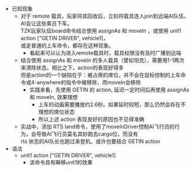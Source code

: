 + 已知现象
    + 对于 remote 载具，玩家将其回收后，立刻将载具连人join到远端AI队伍，AI会让这些乘员下车。  
      TZK玩家队伍board命令结合使用 assignAs 和 moveIn ，或使用 unit1 action ["GETIN DRIVER", vehicle1]，  
      或走普通的上车命令，都存在这种现象。
        + 看起来可以认为进入remote载具时，载具权限没有及时广播到远端
    + 结合使用 assignAs 和 moveIn 的多人载具（譬如坦克），需要用1-1两次来清除状态。相比之下，action的表现好得多  
      但是action的一个缺陷在于：被占用的席位，并不会在鼠标控制的上车命令或4-anywhere的指令中被移除，而moveIn会移除  
        + 实践来看，先使用 GETIN 的 action, 延迟一定时间后再使用 assignAs 和 moveIn, 效果理想
          + 上车的动画需要播放约2.6秒。如果延时较短，那么仍然会存在不理想的席位状态
          + 所以上述 action 表现良好的原因也不见得准确
    + 实战中，添加 RTS land命令，使用了moveInDriver控制AI飞行员的行为，会导致AI飞行员莫名其妙跑去cargo位，而没有  
      rts 状态的AI队长也跑过来登机。或许也要结合 GETIN action
+ 语法
    + unit1 action ["GETIN DRIVER", vehicle1]
        + 该命令具有瞬移unit1的效果